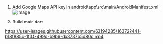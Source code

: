 1. Add Google Maps API key in android\app\src\main\AndroidManifest.xml
![image](https://user-images.githubusercontent.com/63194285/163722422-155dedda-d281-4bf8-8a9c-92da74b0be81.png)

2. Build main.dart



https://user-images.githubusercontent.com/63194285/163722441-b18f885c-1f34-499d-b9b6-db3737b5d80c.mp4

